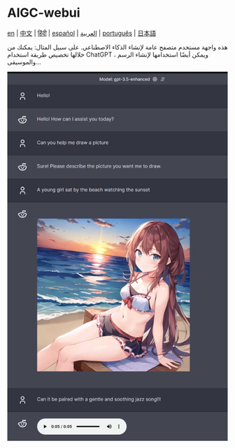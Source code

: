 # AIGC-webui

[en](../README.md) | [中文](./README_cn.md) | [हिंदी](./README_in.md) | [español](./README_es.md) | [العربية](./README_ar.md) | [português](./README_po.md) | [日本語](./README_jp.md)

هذه واجهة مستخدم متصفح عامة لإنشاء الذكاء الاصطناعي. على سبيل المثال: يمكنك من خلالها تخصيص طريقة استخدام ChatGPT ، ويمكن أيضًا استخدامها لإنشاء الرسم والموسيقى...

![screenshot](./images/screenshoot.jpg)
